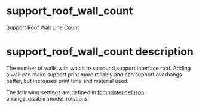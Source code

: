 
# support_roof_wall_count
Support Roof Wall Line Count


# support_roof_wall_count description
The number of walls with which to surround support interface roof. Adding a wall can make support print more reliably and can support overhangs better, but increases print time and material used.

The following settings are defined in [fdmprinter.def.json](https://github.com/smartavionics/Cura/blob/mb-master/resources/definitions/fdmprinter.def.json) : arrange_disable_model_rotations

